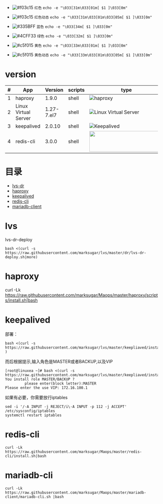 

- ![#f03c15](https://placehold.it/15/f03c15/000000?text=+) `红色` `echo -e "\033[31m\033[01m[ $1 ]\033[0m"`
- ![#f03c15](https://placehold.it/15/f03c15/000000?text=+) `红色动态` `echo -e "\033[31m\033[01m\033[05m[ $1 ]\033[0m"`
- ![#335BFF](https://placehold.it/15/335BFF/000000?text=+) `蓝色` `echo -e "\033[34m[ $1 ]\033[0m"`
- ![#4CFF33](https://placehold.it/15/4CFF33/000000?text=+) `绿色` `echo -e "\033[32m[ $1 ]\033[0m"`

- ![#c5f015](https://placehold.it/15/c5f015/000000?text=+) `黄色` `echo -e "\033[33m\033[01m[ $1 ]\033[0m"`
- ![#c5f015](https://placehold.it/15/c5f015/000000?text=+) `黄色动态` `echo -e "\033[33m\033[01m\033[05m[ $1 ]\033[0m"`

# version


|#|App| Version         |   scripts    | type          | User ID | port      |date      |
|-|-|----------------|------------- | ------------- | ------- | --------- |--------- |
|1|haproxy|1.9.0           |    shell     | ![haproxy](http://www.haproxy.org/img/HAProxyCommunityEdition_60px.png)       |  haproxy       | 1080      |2018      |
|2|Linux Virtual Server|1.27-7.el7      |    shell     | ![Linux Virtual Server](https://raw.githubusercontent.com/marksugar/Maops/master/image/lvs.png)   | root    | 112       |2018      |
|3|keepalived|2.0.10          |    shell     | ![Keepalived](https://raw.githubusercontent.com/marksugar/Maops/master/image/keepalived.png)   | root    | 112       |2018      |
|4|redis-cli|3.0.0           |    shell     |<img src="https://cdn-images-1.medium.com/max/1200/1*i1d88Q8NNrRv6kjf7Ssw4g.png" width="244" height="68">       | None    | None      |20190111  |





# 目录

* [lvs-dr](#lvs)
* [haproxy](#haproxy)
* [keepalived](#keepalived)
* [redis-cli](#redis-cli)
* [mariadb-client](#mariadb-cli)


# lvs

lvs-dr-deploy

```
bash <(curl -s https://raw.githubusercontent.com/marksugar/lvs/master/dr/lvs-dr-deploy.sh|more)

```

# haproxy

curl -Lk https://raw.githubusercontent.com/marksugar/Maops/master/haproxy/scripts/install.sh|bash

# keepalived


部署：

```
bash <(curl -s  https://raw.githubusercontent.com/marksugar/lvs/master/keepliaved/install.sh|more )
```

而后根据提示,输入角色是MASTER或者BACKUP,以及VIP
```
[root@linuxea ~]# bash <(curl -s  https://raw.githubusercontent.com/marksugar/lvs/master/keepliaved/install.sh|more)
You install role MASTER/BACKUP ?
         please enter(block letter):MASTER
Please enter the use VIP: 172.16.100.1
```

如果有必要，你需要放行iptables
```
sed -i '/-A INPUT -j REJECT/i\-A INPUT -p 112 -j ACCEPT' /etc/sysconfig/iptables
systemctl restart iptables
```
# redis-cli 
```
curl -Lk https://raw.githubusercontent.com/marksugar/Maops/master/redis-cli/install.sh|bash
```
# mariadb-cli
```
curl -Lk https://raw.githubusercontent.com/marksugar/Maops/master/mariadb-client/mariadb-cli.sh |bash
```
